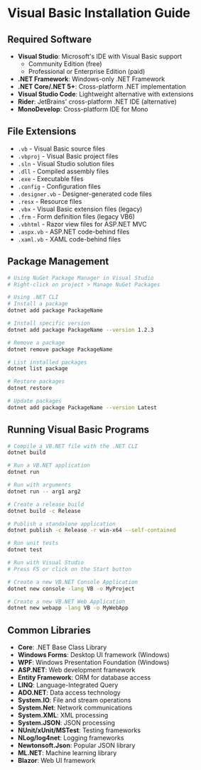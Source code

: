 # Visual Basic Installation Guide

## Required Software

- **Visual Studio**: Microsoft's IDE with Visual Basic support
  - Community Edition (free)
  - Professional or Enterprise Edition (paid)
- **.NET Framework**: Windows-only .NET Framework
- **.NET Core/.NET 5+**: Cross-platform .NET implementation
- **Visual Studio Code**: Lightweight alternative with extensions
- **Rider**: JetBrains' cross-platform .NET IDE (alternative)
- **MonoDevelop**: Cross-platform IDE for Mono

## File Extensions

- `.vb` - Visual Basic source files
- `.vbproj` - Visual Basic project files
- `.sln` - Visual Studio solution files
- `.dll` - Compiled assembly files
- `.exe` - Executable files
- `.config` - Configuration files
- `.designer.vb` - Designer-generated code files
- `.resx` - Resource files
- `.vbx` - Visual Basic extension files (legacy)
- `.frm` - Form definition files (legacy VB6)
- `.vbhtml` - Razor view files for ASP.NET MVC
- `.aspx.vb` - ASP.NET code-behind files
- `.xaml.vb` - XAML code-behind files

## Package Management

```bash
# Using NuGet Package Manager in Visual Studio
# Right-click on project > Manage NuGet Packages

# Using .NET CLI
# Install a package
dotnet add package PackageName

# Install specific version
dotnet add package PackageName --version 1.2.3

# Remove a package
dotnet remove package PackageName

# List installed packages
dotnet list package

# Restore packages
dotnet restore

# Update packages
dotnet add package PackageName --version Latest
```

## Running Visual Basic Programs

```bash
# Compile a VB.NET file with the .NET CLI
dotnet build

# Run a VB.NET application
dotnet run

# Run with arguments
dotnet run -- arg1 arg2

# Create a release build
dotnet build -c Release

# Publish a standalone application
dotnet publish -c Release -r win-x64 --self-contained

# Run unit tests
dotnet test

# Run with Visual Studio
# Press F5 or click on the Start button

# Create a new VB.NET Console Application
dotnet new console -lang VB -o MyProject

# Create a new VB.NET Web Application
dotnet new webapp -lang VB -o MyWebApp
```

## Common Libraries

- **Core**: .NET Base Class Library
- **Windows Forms**: Desktop UI framework (Windows)
- **WPF**: Windows Presentation Foundation (Windows)
- **ASP.NET**: Web development framework
- **Entity Framework**: ORM for database access
- **LINQ**: Language-Integrated Query
- **ADO.NET**: Data access technology
- **System.IO**: File and stream operations
- **System.Net**: Network communications
- **System.XML**: XML processing
- **System.JSON**: JSON processing
- **NUnit/xUnit/MSTest**: Testing frameworks
- **NLog/log4net**: Logging frameworks
- **Newtonsoft.Json**: Popular JSON library
- **ML.NET**: Machine learning library
- **Blazor**: Web UI framework
